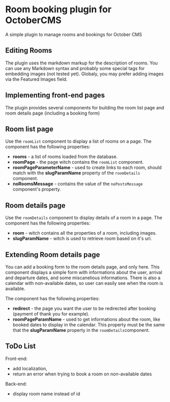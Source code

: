 # Room booking plugin for OctoberCMS

A simple plugin to manage rooms and bookings for October CMS

## Editing Rooms

The plugin uses the markdown markup for the description of rooms. You can use any Markdown syntax and probably some special tags for embedding images (not tested yet). Globaly, you may prefer adding images via the Featured Images field.

## Implementing front-end pages

The plugin provides several components for building the room list page and room details page (including a booking form)

## Room list page

Use the `roomList` component to display a list of rooms on a page. The component has the following properties:

* **rooms** - a list of rooms loaded from the database.
* **roomPage** - the page witch contains the `roomList` component.
* **roomPageParameterName** - used to create links to each room, should match with the **slugParamName** property of the `roomDetails` component.
* **noRoomsMessage** - contains the value of the `noPostsMessage` component's property.

## Room details page

Use the `roomDetails` component to display details of a room in a page. The component has the following properties:

* **room** - witch contains all the properties of a room, including images.
* **slugParamName** - witch is used to retrieve room based on it's url.

## Extending Room details page

You can add a booking form to the room details page, and only here. This component displays a simple form with informations about the user, arrival and departure dates, and some miscanelious informations. There is also a calendar with non-available dates, so user can easily see when the room is available.

The component has the following properties:

* **redirect** - the page you want the user to be redirected after booking (payment of thank you for example).
* **roomPageParamName** - used to get informations about the room, like booked dates to display in the calendar. This property must be the same that the **slugParamName** property in the `roomDetails`component.

## ToDo List
Front-end:

* add localization,
* return an error when trying to book a room on non-available dates

Back-end:

* display room name instead of id